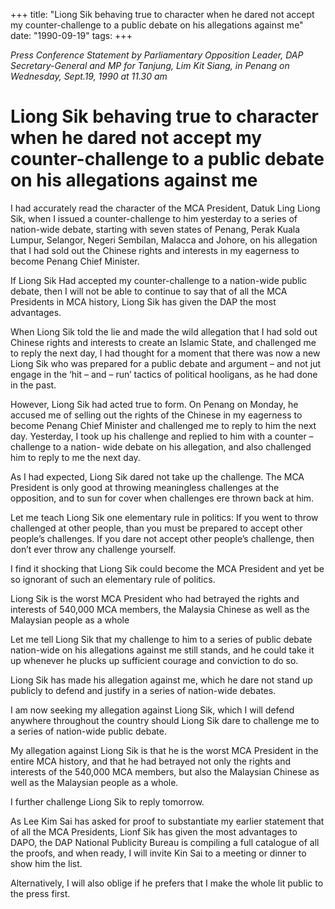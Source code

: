 +++ 
title: "Liong Sik behaving true to character when he dared not accept my counter-challenge to a public debate on his allegations against me"
date: "1990-09-19"
tags:
+++

_Press Conference Statement by Parliamentary Opposition Leader, DAP Secretary-General and MP for Tanjung, Lim Kit Siang, in Penang on Wednesday, Sept.19, 1990 at 11.30 am_

# Liong Sik behaving true to character when he dared not accept my counter-challenge to a public debate on his allegations against me

I had accurately read the character of the MCA President, Datuk Ling Liong Sik, when I issued a counter-challenge to him yesterday to a series of nation-wide debate, starting with seven states of Penang, Perak Kuala Lumpur, Selangor, Negeri Sembilan, Malacca and Johore, on his allegation that I had sold out the Chinese rights and interests in my eagerness to become Penang Chief Minister.</u>

If Liong Sik Had accepted my counter-challenge to a nation-wide public debate, then I will not be able to continue to say that of all the MCA Presidents in MCA history, Liong Sik has given the DAP the most advantages.

When Liong Sik told the lie and made the wild allegation that I had sold out Chinese rights and interests to create an Islamic State, and challenged me to reply the next day, I had thought for a moment that there was now a new Liong Sik who was prepared for a public debate and argument – and not jut engage in the ‘hit – and – run’ tactics of political hooligans, as he had done in the past.

 However, Liong Sik had acted true to form. On Penang on Monday, he accused me of selling out the rights of the Chinese in my eagerness to become Penang Chief Minister and challenged me to reply to him the next day. Yesterday, I took up his challenge and replied to him with a counter – challenge to a nation- wide debate on his allegation, and also challenged him to reply to me the next day.

As I had expected, Liong Sik dared not take up the challenge. The MCA President is only good at throwing meaningless challenges at the opposition, and to sun for cover when challenges ere thrown back at him.

Let me teach Liong Sik one elementary rule in politics: If you went to throw challenged at other people, than you must be prepared to accept other people’s challenges. If you dare not accept other people’s challenge, then don’t ever throw any challenge yourself.

I find it shocking that Liong Sik could become the MCA President and yet be so ignorant of such an elementary rule of politics.

Liong Sik is the worst MCA President who had betrayed the rights and interests of 540,000 MCA members, the Malaysia Chinese as well as the Malaysian people as a whole 

Let me tell Liong Sik that my challenge to him to a series of public debate nation-wide on his allegations against me still stands, and he could take it up whenever he plucks up sufficient courage and conviction to do so.

Liong Sik has made his allegation against me, which he dare not stand up publicly to defend and justify in a series of nation-wide debates.

I am now seeking my allegation against Liong Sik, which I will defend anywhere throughout the country should Liong Sik dare to challenge me to a series of nation-wide public debate.

My allegation against Liong Sik is that he is the worst MCA President in the entire MCA history, and that he had betrayed not only the rights and interests of the 540,000 MCA members, but also the Malaysian Chinese as well as the Malaysian people as a whole.

I further challenge Liong Sik to reply tomorrow.

As Lee Kim Sai has asked for proof to substantiate my earlier statement that of all the MCA Presidents, Lionf Sik has given the most advantages to DAPO, the DAP National Publicity Bureau is compiling a full catalogue of all the proofs, and when ready, I will invite Kin Sai to a meeting or dinner to show him the list.

Alternatively, I will also oblige if he prefers that I make the whole lit public to the press first.
 
